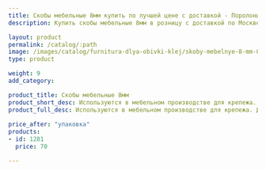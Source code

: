 ```yaml
---
title: Скобы мебельные 8мм купить по лучшей цене с доставкой - Поролоныч
description: Купить скобы мебельные 8мм в розницу с доставкой по Москве в интернет-магазине Поролоныча.

layout: product
permalink: /catalog/:path
image: /images/catalog/furnitura-dlya-obivki-klej/skoby-mebelnye-8-mm-01_1600w.jpg
type: product

weight: 9
add_category: 

product_title: Скобы мебельные 8мм
product_short_desc: Используются в мебельном производстве для крепежа. Длина скобы 8 мм.
product_full_desc: Используются в мебельном производстве для крепежа. Длина скобы 8 мм.
        
price_after: "упаковка"
products:
- id: 1281
  price: 70

---
```


